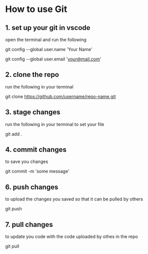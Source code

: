 # How to use Git


## 1. set up your git in vscode
open the terminal and run the following

git config --global user.name 'Your Name'

git config --global user.email 'your@mail.com'

## 2. clone the repo
run the following in your terminal

git clone https://github.com/username/repo-name.git

## 3. stage changes
run the following in your terminal to set your file

git add .

## 4. commit changes
to save you changes

git commit -m 'some message'

## 6. push changes
to upload the changes you saved so that it can be pulled by others

git push

## 7. pull changes
to update you code with the code uploaded by othes in the repo

git pull
